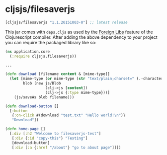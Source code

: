 # cljsjs/filesaverjs

[](dependency)
```clojure
[cljsjs/filesaverjs "1.1.20151003-0"] ;; latest release
```
[](/dependency)

This jar comes with `deps.cljs` as used by the [Foreign Libs][flibs] feature
of the Clojurescript compiler. After adding the above dependency to your project
you can require the packaged library like so:

```clojure
(ns application.core
  (:require cljsjs.filesaverjs))

...

(defn download [filename content & [mime-type]]
  (let [mime-type (or mime-type (str "text/plain;charset=" (.-characterSet js/document)))
        blob (new js/Blob
                  (clj->js [content])
                  (clj->js {:type mime-type}))]
    (js/saveAs blob filename)))

(defn download-button []
  [:button
   {:on-click #(download "test.txt" "Hello world!\n")}
   "Download"])

(defn home-page []
  [:div [:h2 "Welcome to filesaverjs-test"]
   [:div {:id "copy-this"} "Testing"]
   [download-button]
   [:div [:a {:href "/about"} "go to about page"]]])
```

[flibs]: https://github.com/clojure/clojurescript/wiki/Packaging-Foreign-Dependencies
